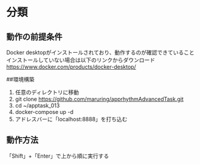 # 分類

## 動作の前提条件
Docker desktopがインストールされており、動作するのが確認できていること  
インストールしていない場合は以下のリンクからダウンロード  
https://www.docker.com/products/docker-desktop/  

##環境構築
1. 任意のディレクトリに移動
2. git clone https://github.com/maruring/apprhythmAdvancedTask.git
3. cd ~/apptask_013
4. docker-compose up -d
5. アドレスバーに「localhost:8888」を打ち込む

## 動作方法
「Shift」+「Enter」で上から順に実行する
